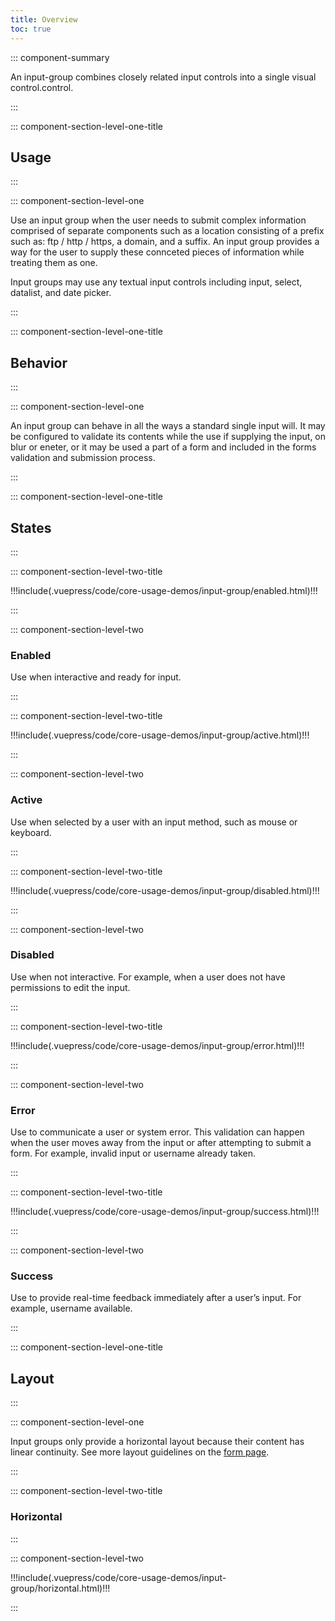 ```yaml
---
title: Overview
toc: true
---
```


::: component-summary

An input-group combines closely related input controls into a single visual control.control.

:::

::: component-section-level-one-title

## Usage

:::

::: component-section-level-one

Use an input group when the user needs to submit complex information comprised of separate components such as a location consisting of a prefix such as: ftp / http / https, a domain, and a suffix. An input group provides a way for the user to supply these connceted pieces of information while treating them as one.

Input groups may use any textual input controls including input, select, datalist, and date picker.

:::

::: component-section-level-one-title

## Behavior

:::

::: component-section-level-one

An input group can behave in all the ways a standard single input will. It may be configured to validate its contents while the use if supplying the input, on blur or eneter, or it may be used a part of a form and included in the forms validation and submission process.

:::

</div>

::: component-section-level-one-title

## States

:::

<div class="component-section-horizontal" cds-layout="m-t:md">

::: component-section-level-two-title

<div>
!!!include(.vuepress/code/core-usage-demos/input-group/enabled.html)!!!
</div>

:::

::: component-section-level-two

### Enabled

Use when interactive and ready for input.

:::

</div>

<div class="component-section-horizontal" cds-layout="m-t:md">

::: component-section-level-two-title

<div>
!!!include(.vuepress/code/core-usage-demos/input-group/active.html)!!!
</div>

:::

</div>

<div class="component-section-horizontal" cds-layout="m-t:md">

::: component-section-level-two

### Active

Use when selected by a user with an input method, such as mouse or keyboard.

:::

</div>

<div class="component-section-horizontal" cds-layout="m-t:md">

::: component-section-level-two-title

<div>
!!!include(.vuepress/code/core-usage-demos/input-group/disabled.html)!!!
</div>

:::

</div>

<div class="component-section-horizontal" cds-layout="m-t:md">

::: component-section-level-two

### Disabled

Use when not interactive. For example, when a user does not have permissions to edit the input.

:::

</div>

<div class="component-section-horizontal" cds-layout="m-t:md">

::: component-section-level-two-title

<div>
!!!include(.vuepress/code/core-usage-demos/input-group/error.html)!!!
</div>

:::

::: component-section-level-two

### Error

Use to communicate a user or system error. This validation can happen when the user moves away from the input or after attempting to submit a form. For example, invalid input or username already taken.

:::

</div>

<div class="component-section-horizontal" cds-layout="m-t:md">

::: component-section-level-two-title

<div>
!!!include(.vuepress/code/core-usage-demos/input-group/success.html)!!!
</div>

:::

::: component-section-level-two

### Success

Use to provide real-time feedback immediately after a user’s input. For example, username available.

:::

</div>

::: component-section-level-one-title

## Layout

:::

::: component-section-level-one

Input groups only provide a horizontal layout because their content has linear continuity. See more layout guidelines on the [form page](/core-components/form/).

:::

<div class="component-section-horizontal" cds-layout="m-t:md">

::: component-section-level-two-title

### Horizontal

:::

::: component-section-level-two

<div>
!!!include(.vuepress/code/core-usage-demos/input-group/horizontal.html)!!!
</div>

:::

</div>
